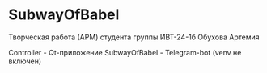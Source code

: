 # SubwayOfBabel
Творческая работа (АРМ) студента группы ИВТ-24-1б Обухова Артемия

Controller - Qt-приложение
SubwayOfBabel - Telegram-bot (venv не включен)
